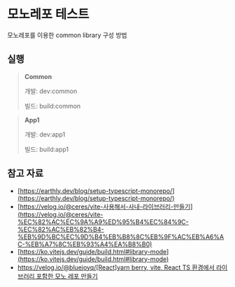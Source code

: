 # 모노레포 테스트

모노레포를 이용한 common library 구성 방법

## 실행

> **Common**
>
> 개발: dev:common
>
> 빌드: build:common

> **App1**
>
> 개발: dev:app1
>
> 빌드: build:app1

## 참고 자료

- [https://earthly.dev/blog/setup-typescript-monorepo/](https://earthly.dev/blog/setup-typescript-monorepo/)
- [https://velog.io/@ceres/vite-사용해서-사내-라이브러리-만들기](https://velog.io/@ceres/vite-%EC%82%AC%EC%9A%A9%ED%95%B4%EC%84%9C-%EC%82%AC%EB%82%B4-%EB%9D%BC%EC%9D%B4%EB%B8%8C%EB%9F%AC%EB%A6%AC-%EB%A7%8C%EB%93%A4%EA%B8%B0)
- [https://ko.vitejs.dev/guide/build.html#library-mode](https://ko.vitejs.dev/guide/build.html#library-mode)
- [https://velog.io/@bluejoyq/[React]yarn berry, vite, React TS 환경에서 라이브러리 포함한 모노 레포 만들기](https://velog.io/@bluejoyq/ReactVITE-React-TS-%ED%99%98%EA%B2%BD%EC%97%90%EC%84%9C-%EB%9D%BC%EC%9D%B4%EB%B8%8C%EB%9F%AC%EB%A6%AC-%ED%8F%AC%ED%95%A8%ED%95%9C-%EB%AA%A8%EB%85%B8-%EB%A0%88%ED%8F%AC-%EB%A7%8C%EB%93%A4%EA%B8%B0)
